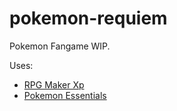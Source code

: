 # pokemon-requiem
Pokemon Fangame WIP.

Uses:
  -  [RPG Maker Xp](https://www.rpgmakerweb.com/products/rpg-maker-xp)
  -  [Pokemon Essentials](https://reliccastle.com/essentials/)

